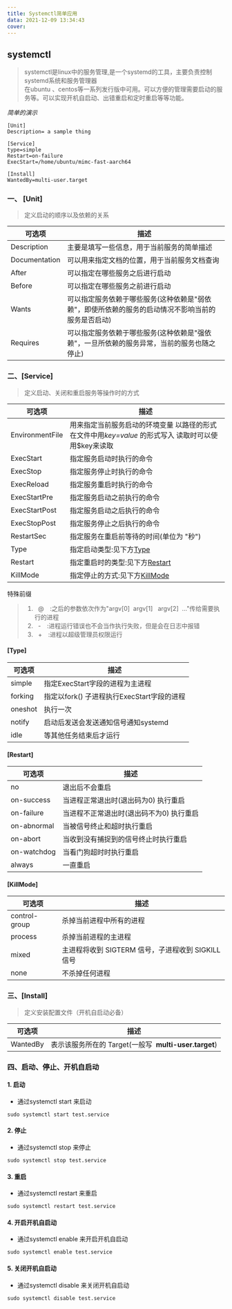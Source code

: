 ```yaml
---
title: Systemctl简单应用
data: 2021-12-09 13:34:43
cover: 
---
```


## systemctl
>systemctl是linux中的服务管理,是一个systemd的工具，主要负责控制systemd系统和服务管理器  
在ubuntu 、centos等一系列发行版中可用。可以方便的管理需要启动的服务等。可以实现开机自启动、出错重启和定时重启等等功能。

*简单的演示*
```
[Unit]
Description= a sample thing

[Service]
type=simple
Restart=on-failure
ExecStart=/home/ubuntu/mimc-fast-aarch64

[Install]
WantedBy=multi-user.target
```
### 一、 [Unit]     
>定义启动的顺序以及依赖的关系  

|  可选项              | 描述                                   |
|  ----               |  ----                                 |
|  Description        | 主要是填写一些信息，用于当前服务的简单描述    |
| Documentation       | 可以用来指定文档的位置，用于当前服务文档查询 |
| After               | 可以指定在哪些服务之后进行启动 |
| Before              | 可以指定在哪些服务之前进行启动 |
| Wants               | 可以指定服务依赖于哪些服务(这种依赖是"弱依赖"，即使所依赖的服务的启动情况不影响当前的服务是否启动) |
| Requires            | 可以指定服务依赖于哪些服务(这种依赖是"强依赖"，一旦所依赖的服务异常，当前的服务也随之停止)   |  
### 二、[Service]  
>定义启动、关闭和重启服务等操作时的方式

| 可选项                |               描述|
| ----                  | ----                  |
|EnvironmentFile        | 用来指定当前服务启动的环境变量  以路径的形式在文件中用*key=value* 的形式写入  读取时可以使用$key来读取    |
|ExecStart              | 指定服务启动时执行的命令          |
|ExecStop               |指定服务停止时执行的命令           |
|ExecReload             |指定服务重启时执行的命令           |
|ExecStartPre           |指定服务启动之前执行的命令         |
|ExecStartPost          |指定服务启动之后执行的命令         |
|ExecStopPost           |指定服务停止之后执行的命令         |
|RestartSec             |指定服务在重启前等待的时间(单位为&nbsp;"秒") |
|Type                   |指定启动类型:见下方[Type](#type)|
|Restart                |指定重启时的类型:见下方[Restart](#restart)   |
|KillMode               |指定停止的方式:见下方[KillMode](#killmode)|
特殊前缀
>1. &nbsp; @&emsp;:之后的参数依次作为"argv[0]&nbsp; argv[1] &nbsp; argv[2] &nbsp;…"传给需要执行的进程
>2. &nbsp; -&emsp;:进程运行错误也不会当作执行失败，但是会在日志中报错
>3. &nbsp; +&emsp;:进程以超级管理员权限运行
#### [Type]
|可选项|描述|
|----|----|
|simple         |   指定ExecStart字段的进程为主进程         |
|forking        |   指定以fork() 子进程执行ExecStart字段的进程| 
|oneshot        |   执行一次                            |
|notify         |   启动后发送会发送通知信号通知systemd     |
|idle           |   等其他任务结束后才运行                  |
#### [Restart]
|可选项|描述|
|----|----|
|no                 | 退出后不会重启                      |
|on-success         | 当进程正常退出时(退出码为0) 执行重启    | 
|on-failure         | 当进程不正常退出时(退出码不为0) 执行重启|
|on-abnormal        | 当被信号终止和超时执行重启            |
|on-abort           | 当收到没有捕捉到的信号终止时执行重启     |
|on-watchdog        | 当看门狗超时时执行重启              |
|always             | 一直重启                          |
#### [KillMode]
|可选项|描述|
|----|----|
|control-group         | 杀掉当前进程中所有的进程        |
|process        |  杀掉当前进程的主进程 | 
|mixed        |   主进程将收到 SIGTERM 信号，子进程收到 SIGKILL 信号                           |
|none         |   不杀掉任何进程     |


### 三、[Install]
> 定义安装配置文件（开机自启动必备）

|可选项| 描述   |
|----                   |----      |
|WantedBy           |表示该服务所在的 Target(一般写&nbsp; **multi-user.target**)|

### 四、**启动、停止、开机自启动**
#### 1. 启动
- 通过systemctl start 来启动
```shell
sudo systemctl start test.service
```
#### 2. 停止
- 通过systemctl stop 来停止
```shell
sudo systemctl stop test.service
```
#### 3. 重启
- 通过systemctl restart 来重启
```shell
sudo systemctl restart test.service
```
#### 4. 开启开机自启动
- 通过systemctl enable 来开启开机自启动
```shell
sudo systemctl enable test.service
```
#### 5. 关闭开机自启动
- 通过systemctl disable 来关闭开机自启动
```shell
sudo systemctl disable test.service
```